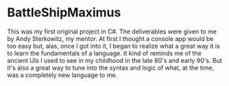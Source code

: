 # BattleShipMaximus
This was my first original project in C#. The deliverables were given to me by Andy Sterkowitz, my mentor. At first I thought a console app would be too easy but, alas, once I got into it, I began to realize what a great way it is to learn the fundamentals of a language. It kind of reminds me of the ancient UIs I used to see in my childhood in the late 80's and early 90's. But it's also a great way to tune into the syntax and logic of what, at the time, was a completely new language to me.

